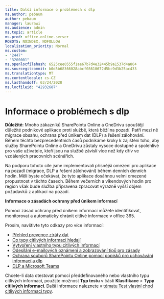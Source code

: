 ```yaml
---
title: Další informace o problémech s dlp
ms.author: pebaum
author: pebaum
manager: laurawi
ms.audience: admin
ms.topic: article
ms.prod: office-online-server
ROBOTS: NOINDEX, NOFOLLOW
localization_priority: Normal
ms.custom:
- "2447"
- "3200001"
ms.openlocfilehash: 6525cee0555f1ae67b7d4e32445b9a1537d4a804
ms.sourcegitcommit: b0d5b68366028abcf08610672d5bc9d3b25ac433
ms.translationtype: MT
ms.contentlocale: cs-CZ
ms.lasthandoff: 03/24/2020
ms.locfileid: "42932687"
---
```

# <a name="information-about-dlp-issues"></a>Informace o problémech s dlp

**Důležité:** Mnoho zákazníků SharePointu Online a OneDrivu spouštějí důležité podnikové aplikace proti službě, která běží na pozadí. Patří mezi ně migrace obsahu, ochrana před únikem dat (DLP) a řešení zálohování. Během těchto bezprecedentních časů podnikáme kroky k zajištění toho, aby služby SharePointu Online a OneDrivu zůstaly vysoce dostupné a spolehlivé pro vaše uživatele, kteří jsou na službě závislí více než kdy dřív ve vzdálených pracovních scénářích.

Na podporu tohoto cíle jsme implementovali přísnější omezení pro aplikace na pozadí (migrace, DLP a řešení zálohování) během denních denních hodin. Měli byste očekávat, že tyto aplikace dosáhnou velmi omezené propustnost v těchto časech. Během večerních a víkendových hodin pro region však bude služba připravena zpracovat výrazně vyšší objem požadavků z aplikací na pozadí.

**Informace o zásadách ochrany před únikem informací**

Pomocí zásad ochrany před únikem informací můžete identifikovat, monitorovat a automaticky chránit citlivé informace v office 365.

Prosím, navštivte tyto odkazy pro více informací:

- [Přehled prevence ztráty dat](https://docs.microsoft.com/office365/securitycompliance/data-loss-prevention-policies)
- [Co typy citlivých informací hledají](https://docs.microsoft.com/office365/securitycompliance/what-the-sensitive-information-types-look-for)
- [Vytvoření vlastního typu citlivých informací](https://docs.microsoft.com/office365/securitycompliance/create-a-custom-sensitive-information-type)
- [Odesílání e-mailových oznámení a zobrazování tipů pro zásady](https://docs.microsoft.com/office365/securitycompliance/use-notifications-and-policy-tips)
- [Ochrana souborů SharePointu Online pomocí popisků pro uchovávání informací a dlp](https://docs.microsoft.com/office365/securitycompliance/protect-sharepoint-online-files-with-office-365-labels-and-dlp)
- [DLP a Microsoft Teams](https://docs.microsoft.com/office365/securitycompliance/dlp-microsoft-teams)

Chcete-li data otestovat pomocí předdefinovaného nebo vlastního typu citlivých informací, použijte možnost **Typ testu** v části **Klasifikace** > **Typy citlivých informací**. Další informace naleznete v [tématu Test vlastní chod citlivých informací typy](https://docs.microsoft.com/office365/securitycompliance/create-a-custom-sensitive-information-type#test-custom-sensitive-information-types-in-the-security--compliance-center).